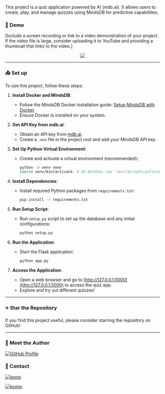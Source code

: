 
This project is a quiz application powered by AI (mdb.ai). It allows users to create, play, and manage quizzes using MindsDB for predictive capabilities.

### :movie_camera: Demo
[Include a screen recording or link to a video demonstration of your project. If the video file is large, consider uploading it to YouTube and providing a thumbnail that links to the video.]

<p align="center">
    <a href="https://youtu.be/CzCmC0yAtOU">
        <img src="https://img.freepik.com/free-vector/modern-red-video-media-player-template_1017-23409.jpg"/>
    </a>
</p>

---

### :outbox_tray: Set up
To use this project, follow these steps:

1. **Install Docker and MindsDB**:
   - Follow the MindsDB Docker installation guide: [Setup MindsDB with Docker](https://docs.mindsdb.com/setup/self-hosted/docker).
   - Ensure Docker is installed on your system.

2. **Get API Key from mdb.ai**:
   - Obtain an API key from [mdb.ai](https://mdb.ai).
   - Create a `.env` file in the project root and add your MindsDB API key.


3. **Set Up Python Virtual Environment**:
   - Create and activate a virtual environment (recommended):

     ```sh
     python -m venv venv
     source venv/bin/activate  # On Windows use `venv\Scripts\activate`
     ```

4. **Install Dependencies**:
   - Install required Python packages from `requirements.txt`:

     ```sh
     pip install -r requirements.txt
     ```

5. **Run Setup Script**:
   - Run `setup.py` script to set up the database and any initial configurations:

     ```sh
     python setup.py
     ```

6. **Run the Application**:
   - Start the Flask application:

     ```sh
     python app.py
     ```

7. **Access the Application**:
   - Open a web browser and go to [http://127.0.0.1:5000](http://127.0.0.1:5000) to access the quiz app.
   - Explore and try out different quizzes!

---

### :star: Star the Repository
If you find this project useful, please consider starring the repository on GitHub!

---

### 👥 Meet the Author

[![GitHub Profile](https://img.shields.io/badge/GitHub-kom_senapati-blue?logo=github)](https://github.com/kom-senapati)

### :email: Contact 

<p align="left">
<a href="https://twitter.com/kom_senapati" target="blank"><img align="center" src="https://img.shields.io/badge/X-000000?style=for-the-badge&logo=x&logoColor=white" alt="komx" /></a>
</p>
<p align="left">
<a href="https://www.linkedin.com/in/kom-senapati/" target="blank"><img src="https://img.shields.io/badge/LinkedIn-0077B5?style=for-the-badge&logo=linkedin&logoColor=white" alt="komin" /></a>
</p>

